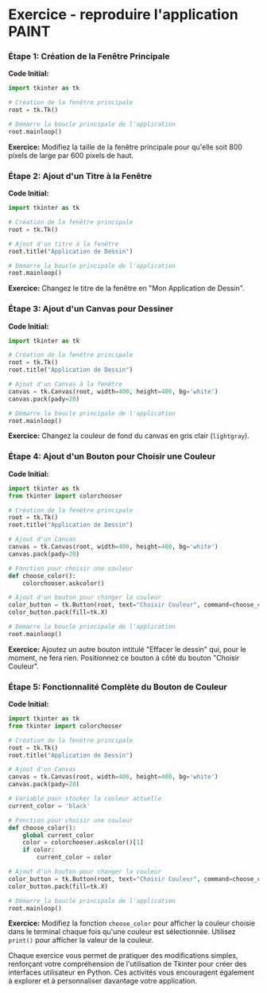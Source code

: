 # Exercice - reproduire l'application PAINT

### Étape 1: Création de la Fenêtre Principale

**Code Initial:**
```python
import tkinter as tk

# Création de la fenêtre principale
root = tk.Tk()

# Démarre la boucle principale de l'application
root.mainloop()
```

**Exercice:**
Modifiez la taille de la fenêtre principale pour qu'elle soit 800 pixels de large par 600 pixels de haut.

### Étape 2: Ajout d'un Titre à la Fenêtre

**Code Initial:**
```python
import tkinter as tk

# Création de la fenêtre principale
root = tk.Tk()

# Ajout d'un titre à la fenêtre
root.title("Application de Dessin")

# Démarre la boucle principale de l'application
root.mainloop()
```

**Exercice:**
Changez le titre de la fenêtre en "Mon Application de Dessin".

### Étape 3: Ajout d'un Canvas pour Dessiner

**Code Initial:**
```python
import tkinter as tk

# Création de la fenêtre principale
root = tk.Tk()
root.title("Application de Dessin")

# Ajout d'un Canvas à la fenêtre
canvas = tk.Canvas(root, width=400, height=400, bg='white')
canvas.pack(pady=20)

# Démarre la boucle principale de l'application
root.mainloop()
```

**Exercice:**
Changez la couleur de fond du canvas en gris clair (`lightgray`).

### Étape 4: Ajout d'un Bouton pour Choisir une Couleur

**Code Initial:**
```python
import tkinter as tk
from tkinter import colorchooser

# Création de la fenêtre principale
root = tk.Tk()
root.title("Application de Dessin")

# Ajout d'un Canvas
canvas = tk.Canvas(root, width=400, height=400, bg='white')
canvas.pack(pady=20)

# Fonction pour choisir une couleur
def choose_color():
    colorchooser.askcolor()

# Ajout d'un bouton pour changer la couleur
color_button = tk.Button(root, text="Choisir Couleur", command=choose_color)
color_button.pack(fill=tk.X)

# Démarre la boucle principale de l'application
root.mainloop()
```

**Exercice:**
Ajoutez un autre bouton intitulé "Effacer le dessin" qui, pour le moment, ne fera rien. Positionnez ce bouton à côté du bouton "Choisir Couleur".

### Étape 5: Fonctionnalité Complète du Bouton de Couleur

**Code Initial:**
```python
import tkinter as tk
from tkinter import colorchooser

# Création de la fenêtre principale
root = tk.Tk()
root.title("Application de Dessin")

# Ajout d'un Canvas
canvas = tk.Canvas(root, width=400, height=400, bg='white')
canvas.pack(pady=20)

# Variable pour stocker la couleur actuelle
current_color = 'black'

# Fonction pour choisir une couleur
def choose_color():
    global current_color
    color = colorchooser.askcolor()[1]
    if color:
        current_color = color

# Ajout d'un bouton pour changer la couleur
color_button = tk.Button(root, text="Choisir Couleur", command=choose_color)
color_button.pack(fill=tk.X)

# Démarre la boucle principale de l'application
root.mainloop()
```

**Exercice:**
Modifiez la fonction `choose_color` pour afficher la couleur choisie dans le terminal chaque fois qu'une couleur est sélectionnée. Utilisez `print()` pour afficher la valeur de la couleur.

Chaque exercice vous permet de pratiquer des modifications simples, renforçant votre compréhension de l'utilisation de Tkinter pour créer des interfaces utilisateur en Python. Ces activités vous encouragent également à explorer et à personnaliser davantage votre application.
